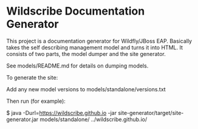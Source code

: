Wildscribe Documentation Generator
==================================

This project is a documentation generator for Wildfly/JBoss EAP. Basically takes the self describing management model
and turns it into HTML. It consists of two parts, the model dumper and the site generator.

See models/README.md for details on dumping models.

To generate the site:

Add any new model versions to models/standalone/versions.txt

Then run (for example):

$ java -Durl=https://wildscribe.github.io -jar site-generator/target/site-generator.jar models/standalone/ ../wildscribe.github.io/
